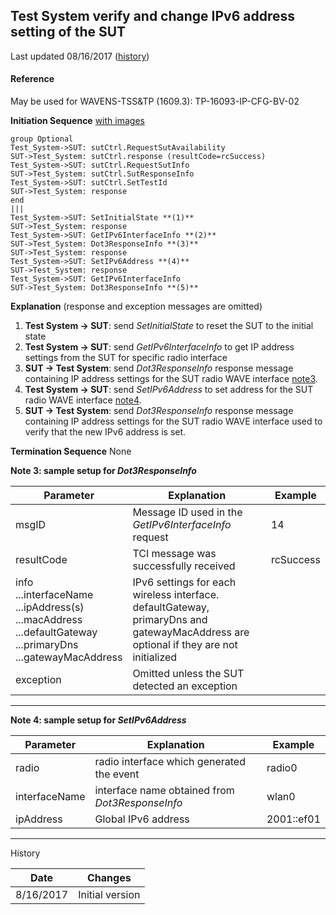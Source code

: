 
## Test System verify and change IPv6 address setting of the SUT

Last updated 08/16/2017 ([history](#history))

#### Reference
May be used for WAVENS-TSS&TP (1609.3): TP-16093-IP-CFG-BV-02

**Initiation Sequence** [with images]( https://htmlpreview.github.io/?https://github.com/certificationoperatingcouncil/COC_TestSpecs/blob/master/Test%20Sequences/html/16093%20IPv6%20Address%20Setting%20Changing.html)

```puml
group Optional
Test_System->SUT: sutCtrl.RequestSutAvailability
SUT->Test_System: sutCtrl.response (resultCode=rcSuccess)
Test_System->SUT: sutCtrl.RequestSutInfo
SUT->Test_System: sutCtrl.SutResponseInfo
Test_System->SUT: sutCtrl.SetTestId
SUT->Test_System: response
end
|||
Test_System->SUT: SetInitialState **(1)**
SUT->Test_System: response
Test_System->SUT: GetIPv6InterfaceInfo **(2)**
SUT->Test_System: Dot3ResponseInfo **(3)**
SUT->Test_System: response
Test_System->SUT: SetIPv6Address **(4)**
SUT->Test_System: response
Test_System->SUT: GetIPv6InterfaceInfo
SUT->Test_System: Dot3ResponseInfo **(5)**
```

**Explanation** (response and exception messages are omitted)
1. **Test System -> SUT**: send *SetInitialState* to reset the SUT to the initial state
2. **Test System -> SUT**: send *GetIPv6InterfaceInfo* to get IP address settings from the SUT for specific radio interface
3. **SUT -> Test System**: send *Dot3ResponseInfo* response message containing IP address settings for the SUT radio WAVE interface [note3](#note3).
4. **Test System -> SUT**: send *SetIPv6Address* to set address for the SUT radio WAVE interface [note4](#note4).
5. **SUT -> Test System**: send *Dot3ResponseInfo* response message containing IP address settings for the SUT radio WAVE interface used to verify that the new IPv6 address is set.

**Termination Sequence**
None

**Note 3: sample setup for <a name=note6>*Dot3ResponseInfo*</a>**

|Parameter|Explanation|Example|
|---|---|---|
|msgID|Message ID used in the *GetIPv6InterfaceInfo* request|14|
|resultCode|TCI message was successfully received|rcSuccess|
|info<br>...interfaceName<br>...ipAddress(s)<br>...macAddress<br>...defaultGateway<br>...primaryDns<br>...gatewayMacAddress|IPv6 settings for each wireless interface.<br>  defaultGateway, primaryDns and gatewayMacAddress are optional if they are not initialized||
|exception|Omitted unless the SUT detected an exception||

---

**Note 4: sample setup for <a name=note4>*SetIPv6Address*</a>**

|Parameter|Explanation|Example|
|---|---|---|
|radio|radio interface which generated the event|radio0|
|interfaceName|interface name obtained from *Dot3ResponseInfo*|wlan0|
|ipAddress|Global IPv6 address|2001::ef01|

---

<a name=history>
History

|Date|Changes|
|---|---|
|8/16/2017|Initial version|


</a>
